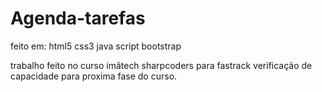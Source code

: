 # Agenda-tarefas
feito em:
html5
css3
java script
bootstrap

trabalho feito no curso imãtech sharpcoders para fastrack verificação de capacidade para proxima fase do curso.
